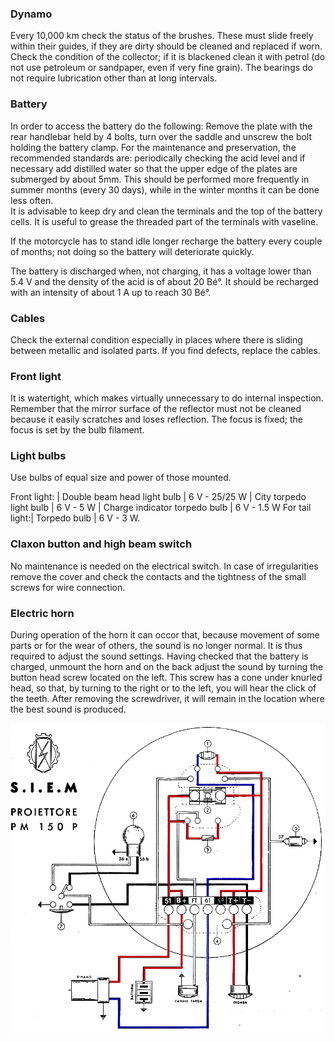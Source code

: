 ### Dynamo

Every 10,000 km check the status of the brushes. These must slide freely within their guides, if 
they are dirty should be cleaned and replaced if worn. Check the condition of the collector; if it 
is blackened clean it with petrol (do not use petroleum or sandpaper, even if very fine grain).
The bearings do not require lubrication other than at long intervals.

### Battery

In order to access the battery do the following: Remove the plate with the rear handlebar held by 4 
bolts, turn over the saddle and unscrew the bolt holding the battery clamp.
For the maintenance and preservation, the recommended standards are: periodically checking the acid 
level and if necessary add distilled water so that the upper edge of the plates are submerged by 
about 5mm. This should be performed more frequently in summer months (every 30 days), while in the 
winter months it can be done less often.  
It is advisable to keep dry and clean the terminals and the top of the battery cells. It is useful 
to grease the threaded part of the terminals with vaseline.

If the motorcycle has to stand idle longer recharge the battery every couple of months; not doing so 
the battery will deteriorate quickly.

The battery is discharged when, not charging, it has a voltage lower than 5.4 V and the density of 
the acid is of about 20 Bé°. It should be recharged with an intensity of about 1 A up to reach 30 Bé°.

### Cables

Check the external condition especially in places where there is sliding between metallic and 
isolated parts. If you find defects, replace the cables.

### Front light

It is watertight, which makes virtually unnecessary to do internal inspection. Remember that the 
mirror surface of the reflector must not be cleaned because it easily scratches and loses reflection.
The focus is fixed; the focus is set by the bulb filament.

### Light bulbs

Use bulbs of equal size and power of those mounted.

Front light:   | Double beam head light bulb   | 6 V - 25/25 W 
               | City torpedo light bulb       | 6 V - 5 W
               | Charge indicator torpedo bulb | 6 V - 1.5 W
For tail light:| Torpedo bulb                  | 6 V - 3 W.

### Claxon button and high beam switch

No maintenance is needed on the electrical switch. In case of irregularities remove the cover and 
check the contacts and the tightness of the small screws for wire connection.

### Electric horn

During operation of the horn it can occor that, because movement of some parts or for the wear of 
others, the sound is no longer normal. It is thus required to adjust the sound settings. Having 
checked that the battery is charged, unmount the horn and on the back adjust the sound by turning 
the button head screw located on the left.
This screw has a cone under knurled head, so that, by turning to the right or to the left, you will 
hear the click of the teeth. After removing the screwdriver, it will remain in the location where 
the best sound is produced.

![Wiring Diagram](wiring.png)